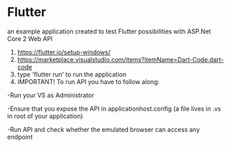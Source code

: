 # Flutter
an example application created to test Flutter possibilities with ASP.Net Core 2 Web API
1. https://flutter.io/setup-windows/
2. https://marketplace.visualstudio.com/items?itemName=Dart-Code.dart-code
3. type 'flutter run' to run the application
4. IMPORTANT! To run API you have to follow along:

-Run your VS as Administrator

-Ensure that you expose the API in applicationhost.config (a file lives in .vs in root of your application)

-Run API and check whether the emulated browser can access any endpoint

